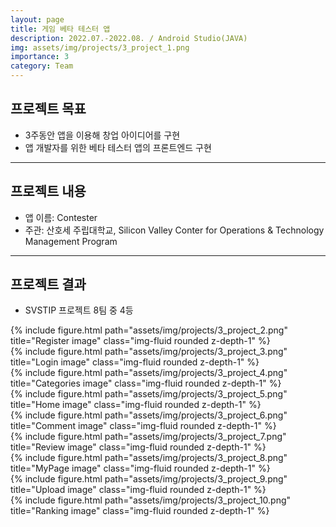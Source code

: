 ```yaml
---
layout: page
title: 게임 베타 테스터 앱
description: 2022.07.-2022.08. / Android Studio(JAVA)
img: assets/img/projects/3_project_1.png
importance: 3
category: Team
---
```


## 프로젝트 목표
- 3주동안 앱을 이용해 창업 아이디어를 구현
- 앱 개발자를 위한 베타 테스터 앱의 프론트엔드 구현

---

## 프로젝트 내용
- 앱 이름: Contester
- 주관: 산호세 주립대학교, Silicon Valley Conter for Operations & Technology Management Program

---

## 프로젝트 결과
- SVSTIP 프로젝트 8팀 중 4등

<div class="row">
    <div class="col-sm mt-3 mt-md-0">
        {% include figure.html path="assets/img/projects/3_project_2.png" title="Register image" class="img-fluid rounded z-depth-1" %}
    </div>
    <div class="col-sm mt-3 mt-md-0">
        {% include figure.html path="assets/img/projects/3_project_3.png" title="Login image" class="img-fluid rounded z-depth-1" %}
    </div>
    <div class="col-sm mt-3 mt-md-0">
        {% include figure.html path="assets/img/projects/3_project_4.png" title="Categories image" class="img-fluid rounded z-depth-1" %}
    </div>
</div>

<div class="row">
    <div class="col-sm mt-3 mt-md-0">
        {% include figure.html path="assets/img/projects/3_project_5.png" title="Home image" class="img-fluid rounded z-depth-1" %}
    </div>
    <div class="col-sm mt-3 mt-md-0">
        {% include figure.html path="assets/img/projects/3_project_6.png" title="Comment image" class="img-fluid rounded z-depth-1" %}
    </div>
    <div class="col-sm mt-3 mt-md-0">
        {% include figure.html path="assets/img/projects/3_project_7.png" title="Review image" class="img-fluid rounded z-depth-1" %}
    </div>
</div>

<div class="row">
    <div class="col-sm mt-3 mt-md-0">
        {% include figure.html path="assets/img/projects/3_project_8.png" title="MyPage image" class="img-fluid rounded z-depth-1" %}
    </div>
    <div class="col-sm mt-3 mt-md-0">
        {% include figure.html path="assets/img/projects/3_project_9.png" title="Upload image" class="img-fluid rounded z-depth-1" %}
    </div>
    <div class="col-sm mt-3 mt-md-0">
        {% include figure.html path="assets/img/projects/3_project_10.png" title="Ranking image" class="img-fluid rounded z-depth-1" %}
    </div>
</div>



